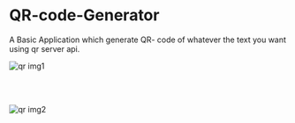 # QR-code-Generator
A Basic Application which generate QR- code of whatever the text you want using qr server api.


![qr img1](https://user-images.githubusercontent.com/92618022/161071187-bee79c36-053e-4efd-8304-d1d840ef8e7c.JPG)

<br><br>

![qr img2](https://user-images.githubusercontent.com/92618022/161071239-b27923a3-010a-4a2b-a0d6-295fb3aa3386.JPG)


